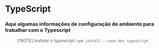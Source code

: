 # TypeScript
### Aqui algumas informações de configuração de ambiente para trabalhar com o Typescript

> [!NOTE] Instalar o typescript:
> `npm install --save-dev typescript`
